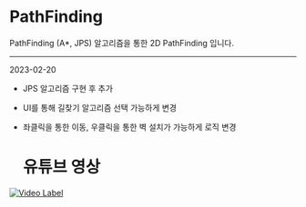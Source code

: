 # PathFinding
PathFinding (A*, JPS) 알고리즘을 통한 2D PathFinding 입니다.
  
----------------------------------------------------------------------------------------------  
2023-02-20  
- JPS 알고리즘 구현 후 추가  
- UI를 통해 길찾기 알고리즘 선택 가능하게 변경  
- 좌클릭을 통한 이동, 우클릭을 통한 벽 설치가 가능하게 로직 변경  
  
  <h1> 유튜브 영상 </
[![Video Label](http://img.youtube.com/vi/YgpAZKY0zOk/0.jpg)](https://youtu.be/YgpAZKY0zOk)
